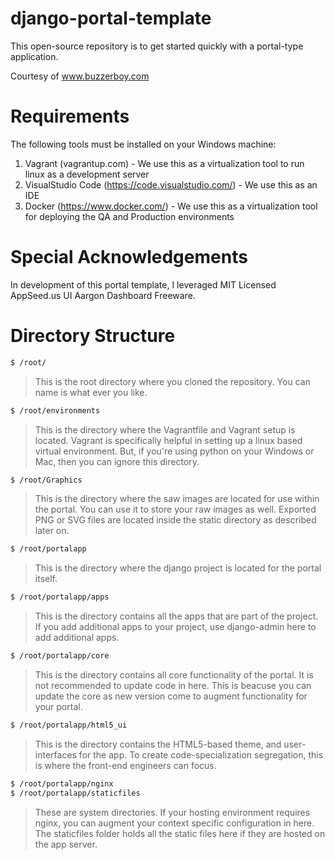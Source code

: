 # django-portal-template

This open-source repository is to get started quickly with a portal-type application. 

Courtesy of www.buzzerboy.com

# Requirements

The following tools must be installed on your Windows machine:
1. Vagrant (vagrantup.com) - We use this as a virtualization tool to run linux as a development server
2. VisualStudio Code (https://code.visualstudio.com/) - We use this as an IDE
3. Docker (https://www.docker.com/) - We use this as a virtualization tool for deploying the QA and Production environments

# Special Acknowledgements

In development of this portal template, I leveraged MIT Licensed AppSeed.us UI Aargon Dashboard Freeware.

# Directory Structure


```bash
$ /root/
```
> This is the root directory where you cloned the repository. You can name is what ever you like.

```bash
$ /root/environments
```
> This is the directory where the Vagrantfile and Vagrant setup is located. Vagrant is specifically helpful in setting up a linux based virtual environment. But,
> if you're using python on your Windows or Mac, then you can ignore this directory.

```bash
$ /root/Graphics
```
> This is the directory where the saw images are located for use within the portal. You can use it to store your raw images as well. Exported PNG or SVG files are located inside the static directory as described later on.

```bash
$ /root/portalapp
```
> This is the directory where the django project is located for the portal itself. 

```bash
$ /root/portalapp/apps
```
> This is the directory contains all the apps that are part of the project. If you add additional apps to your project, use django-admin here to add additional apps. 

```bash
$ /root/portalapp/core
```
> This is the directory contains all core functionality of the portal. It is not recommended to update code in here. This is beacuse you can update the core as new version come to augment functionality for your portal.


```bash
$ /root/portalapp/html5_ui
```
> This is the directory contains the HTML5-based theme, and user-interfaces for the app. To create code-specialization segregation, this is where the front-end engineers can focus.

```bash
$ /root/portalapp/nginx
$ /root/portalapp/staticfiles
```
> These are system directories. If your hosting environment requires nginx, you can augment your context specific configuration in here.
> The staticfiles folder holds all the static files here if they are hosted on the app server.
